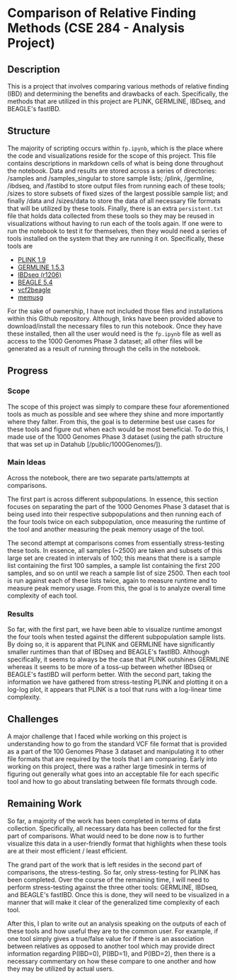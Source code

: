 # Comparison of Relative Finding Methods (CSE 284 - Analysis Project)

## Description
This is a project that involves comparing various methods of relative finding (IBD) and determining the benefits and drawbacks of each. Specifically, the methods that are utilized in this project are PLINK, GERMLINE, IBDseq, and BEAGLE's fastIBD.

## Structure
The majority of scripting occurs within `fp.ipynb`, which is the place where the code and visualizations reside for the scope of this project. This file contains descriptions in markdown cells of what is being done throughout the notebook. Data and results are stored across a series of directories: /samples and /samples_singular to store sample lists; /plink, /germline, /ibdseq, and /fastibd to store output files from running each of these tools; /sizes to store subsets of fixed sizes of the largest possible sample list; and finally /data and /sizes/data to store the data of all necessary file formats that will be utilized by these tools. Finally, there is an extra `persistent.txt` file that holds data collected from these tools so they may be reused in visualizations without having to run each of the tools again. If one were to run the notebook to test it for themselves, then they would need a series of tools installed on the system that they are running it on. Specifically, these tools are 
- [PLINK 1.9](https://www.cog-genomics.org/plink/)
- [GERMLINE 1.5.3](http://gusevlab.org/projects/germline/)
- [IBDseq (r1206)](https://faculty.washington.edu/browning/ibdseq.html)
- [BEAGLE 5.4](http://faculty.washington.edu/browning/beagle/beagle.html)
- [vcf2beagle](https://faculty.washington.edu/browning/beagle_utilities/utilities.html)
- [memusg](https://github.com/jhclark/memusg)

For the sake of ownership, I have not included those files and installations within this Github repository. Although, links have been provided above to download/install the necessary files to run this notebook. Once they have these installed, then all the user would need is the `fp.ipynb` file as well as access to the 1000 Genomes Phase 3 dataset; all other files will be generated as a result of running through the cells in the notebook.

## Progress
### Scope
The scope of this project was simply to compare these four aforementioned tools as much as possible and see where they shine and more importantly where they falter. From this, the goal is to determine best use cases for these tools and figure out when each would be most beneficial. To do this, I made use of the 1000 Genomes Phase 3 dataset (using the path structure that was set up in Datahub [/public/1000Genomes/]). 

### Main Ideas
Across the notebook, there are two separate parts/attempts at comparisons. 

The first part is across different subpopulations. In essence, this section focuses on separating the part of the 1000 Genomes Phase 3 dataset that is being used into their respective subpopulations and then running each of the four tools twice on each subpopulation, once measuring the runtime of the tool and another measuring the peak memory usage of the tool. 

The second attempt at comparisons comes from essentially stress-testing these tools. In essence, all samples (~2500) are taken and subsets of this large set are created in intervals of 100; this means that there is a sample list containing the first 100 samples, a sample list containing the first 200 samples, and so on until we reach a sample list of size 2500. Then each tool is run against each of these lists twice, again to measure runtime and to measure peak memory usage. From this, the goal is to analyze overall time complexity of each tool.

### Results
So far, with the first part, we have been able to visualize runtime amongst the four tools when tested against the different subpopulation sample lists. By doing so, it is apparent that PLINK and GERMLINE have significantly smaller runtimes than that of IBDseq and BEAGLE's fastIBD. Although specifically, it seems to always be the case that PLINK outshines GERMLINE whereas it seems to be more of a toss-up between whether IBDseq or BEAGLE's fastIBD will perform better. With the second part, taking the information we have gathered from stress-testing PLINK and plotting it on a log-log plot, it appears that PLINK is a tool that runs with a log-linear time complexity.

## Challenges
A major challenge that I faced while working on this project is understanding how to go from the standard VCF file format that is provided as a part of the 100 Genomes Phase 3 dataset and manipulating it to other file formats that are required by the tools that I am comparing. Early into working on this project, there was a rather large timesink in terms of figuring out generally what goes into an acceptable file for each specific tool and how to go about translating between file formats through code.

## Remaining Work
So far, a majority of the work has been completed in terms of data collection. Specifically, all necessary data has been collected for the first part of comparisons. What would need to be done now is to further visualize this data in a user-friendly format that highlights when these tools are at their most efficient / least efficient. 

The grand part of the work that is left resides in the second part of comparisons, the stress-testing. So far, only stress-testing for PLINK has been completed. Over the course of the remaining time, I will need to perform stress-testing against the three other tools: GERMLINE, IBDseq, and BEAGLE's fastIBD. Once this is done, they will need to be visualized in a manner that will make it clear of the generalized time complexity of each tool.

After this, I plan to write out an analysis speaking on the outputs of each of these tools and how useful they are to the common user. For example, if one tool simply gives a true/false value for if there is an association between relatives as opposed to another tool which may provide direct information regarding P(IBD=0), P(IBD=1), and P(IBD=2), then there is a necessary commentary on how these compare to one another and how they may be utilized by actual users.
